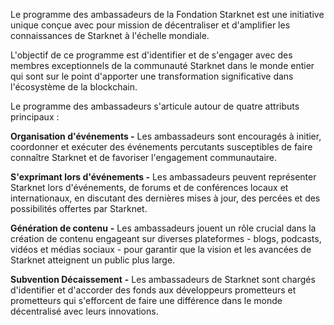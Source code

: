 Le programme des ambassadeurs de la Fondation Starknet est une initiative unique conçue avec pour mission de décentraliser et d'amplifier les connaissances de Starknet à l'échelle mondiale. 

L'objectif de ce programme est d'identifier et de s'engager avec des membres exceptionnels de la communauté Starknet dans le monde entier qui sont sur le point d'apporter une transformation significative dans l'écosystème de la blockchain.

Le programme des ambassadeurs s'articule autour de quatre attributs principaux :

**Organisation d'événements -** Les ambassadeurs sont encouragés à initier, coordonner et exécuter des événements percutants susceptibles de faire connaître Starknet et de favoriser l'engagement communautaire.

**S'exprimant lors d'événements -** Les ambassadeurs peuvent représenter Starknet lors d'événements, de forums et de conférences locaux et internationaux, en discutant des dernières mises à jour, des percées et des possibilités offertes par Starknet.

**Génération de contenu** **\-** Les ambassadeurs jouent un rôle crucial dans la création de contenu engageant sur diverses plateformes - blogs, podcasts, vidéos et médias sociaux - pour garantir que la vision et les avancées de Starknet atteignent un public plus large.

**Subvention Décaissement** **\-** Les ambassadeurs de Starknet sont chargés d'identifier et d'accorder des fonds aux développeurs prometteurs et prometteurs qui s'efforcent de faire une différence dans le monde décentralisé avec leurs innovations.